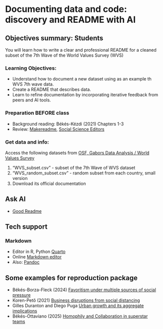 # Documenting data and code: discovery and README with AI

## Objectives summary:  Students

You will learn how to write a clear and professional README for a cleaned subset of the 7th Wave of the World Values Survey (WVS)

### Learning Objectives:

* Understand how to document a new dataset using as an example th WVS 7th wave data.
* Create a README that describes data.
* Learn to refine documentation by incorporating iterative feedback from peers and AI tools.

### Preparation BEFORE class

* Background reading: Békés-Kézdi (2021) Chapters 1-3
* Review:  [Makereadme](https://www.makeareadme.com/), [Social Science Editors](https://social-science-data-editors.github.io/template_README/)
  
### Get data and info: 

Access the following datasets from [OSF, Gabors Data Analysis / World Values Survey](https://osf.io/mfd6s/) 
1. “WVS_subset.csv” - subset of the 7th Wave of WVS dataset 
2. “WVS_random_subset.csv” - random subset from each country, small version
3. Download its official documentation  

## Ask AI

* [Good Readme](https://chatgpt.com/share/67bc35fc-080c-8000-8e06-30b997c6781e)

## Tech support

### Markdown

* Editor in R, Python [Quarto](https://quarto.org/)
* Online [Markdown editor](https://jbt.github.io/markdown-editor/)
* Also: [Pandoc](https://pandoc.org/) 

## Some examples for reproduction package

* Békés-Borza-Fleck (2024) [Favoritism under multiple sources of social pressure](https://www.openicpsr.org/openicpsr/project/195463/version/V5/view?path=/openicpsr/195463/fcr:versions/V5.2/Scraping-codes/Scraping-codes/README.md&type=file)
* Koren-Pető (2021) [Business disruptions from social distancing](https://zenodo.org/records/4016325/preview/README.md?include_deleted=0)
* Gilles Duranton and Diego Puga [Urban growth and its aggregate implications](https://diegopuga.org/data/urbangrowth/)
* Békés-Ottaviano (2025) [Homophily and Collaboration in superstar teams](https://github.com/gbekes/homophily-collaboration-reproduction/blob/main/README.md)
